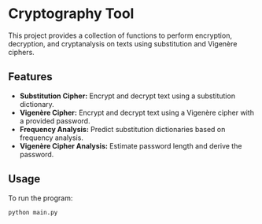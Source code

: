# Cryptography Tool

This project provides a collection of functions to perform encryption, decryption, and cryptanalysis on texts using substitution and Vigenère ciphers.

## Features

- **Substitution Cipher:** Encrypt and decrypt text using a substitution dictionary.
- **Vigenère Cipher:** Encrypt and decrypt text using a Vigenère cipher with a provided password.
- **Frequency Analysis:** Predict substitution dictionaries based on frequency analysis.
- **Vigenère Cipher Analysis:** Estimate password length and derive the password.

## Usage

To run the program:
```bash
python main.py

